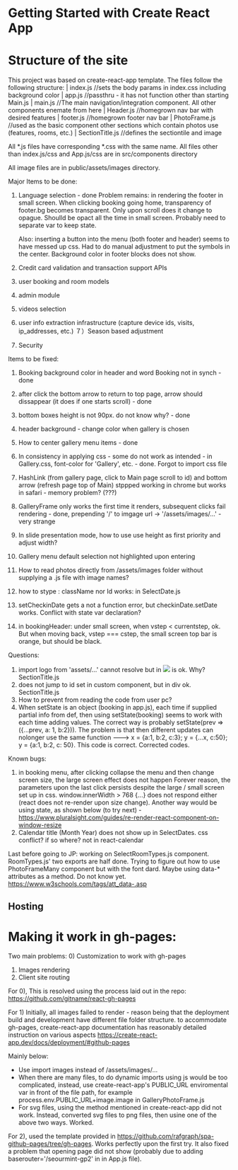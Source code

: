 # Getting Started with Create React App
# Structure of the site
This project was based on create-react-app template.
The files follow the following structure:
| index.js                      //sets the body params in index.css including background color
    | app.js                    //passthru - it has not function other than starting Main.js
        | main.js               //The main navigation/integration component. All other components enemate from here
            | Header.js         //homegrown nav bar with desired features
            | footer.js         //homegrown footer nav bar
            | PhotoFrame.js     //used as the basic component other sections which contain photos use (features, rooms, etc.)
            | SectionTitle.js   //defines the sectiontile and image

All *.js files have corresponding *.css with the same name. 
All files other than index.js/css and App.js/css are in src/components directory

All image files are in public/assets/images directory.

Major Items to be done:
1) Language selection - done
    Problem remains: in rendering the footer in small screen. When clicking booking going home, transparency of footer.bg becomes transparent. Only upon scroll does it change to opague. Shoulld be opact all the time in small screen. Probably need to separate var to keep state.

    Also: inserting a button into the menu (both footer and header) seems to have messed up css. Had to do manual adjustment to put the symbols in the center. Background color in footer blocks does not show. 

2) Credit card validation and transaction support APIs
3) user booking and room models
4) admin module
5) videos selection
6) user info extraction infrastructure (capture device ids, visits, ip_addresses, etc.)
７）Season based adjustment
8) Security




Items to be fixed:
1) Booking background color in header and word Booking not in synch - done
2) after click the bottom arrow to return to top page, arrow should dissappear (it does if one starts scroll) - done
3) bottom boxes height is not 90px. do not know why? - done

4) header background - change color when gallery is chosen
5) How to center gallery menu items - done
6) In consistency in applying css - some do not work as intended - in Gallery.css, font-color for 'Gallery', etc. - done. Forgot to import css file 
7) HashLink (from gallery page, click to Main page scroll to id) and bottom arrow (refresh page top of Main) stppped working in chrome but works in safari - memory problem? (???)
8) GalleryFrame only works the first time it renders, subsequent clicks fail rendering - done, prepending '/' to imgage url -> '/assets/images/...' - very strange 
9) In slide presentation mode, how to use use height as first priority and adjust width? 
10) Gallery menu default selection not highlighted upon entering
11) How to read photos directly from /assets/images folder without supplying a .js file with image names? 
12) how to stype <Link>: className nor Id works: in SelectDate.js
13) setCheckinDate gets a not a function error, but checkinDate.setDate works. Conflict with state var declaration?
14) in bookingHeader: under small screen, when vstep < currentstep, ok. But when moving back, vstep === cstep, the small screen top bar is orange, but should be black. 


Questions:
1) import logo from 'assets/...' cannot resolve but in <img src='same path' /> is ok. Why? SectionTitle.js
2) <a> does not jump to id set in custom component, but in div ok. SectionTitle.js 
3) How to prevent from reading the code from user pc?
4) When setState is an object (booking in app.js), each time if supplied partial info from def, then using setState(booking) seems to work with each time adding values. The correct way is probably
setState(prev => ({...prev, a: 1, b:2})). The problem is that then different updates can nolonger use the same function ---> 
x = {a:1, b:2, c:3}; y = {...x, c:50}; y = {a:1, b:2, c: 50}. This code is correct. Corrected codes. 


Known bugs:
1) in booking menu, after clicking collapse the menu and then change screen size, the large screen effect does not happen
 Forever reason, the parameters upon the last click persists despite the large / small screen set up in css.
 window.innerWidth > 768 {...} does not respond either (react does not re-render upon size change). 
 Another way would be using state, as shown below (to try next) -
 https://www.pluralsight.com/guides/re-render-react-component-on-window-resize
2) Calendar title (Month Year) does not show up in SelectDates. css conflict? if so where? not in react-calendar



Last before going to JP:
working on SelectRoomTypes.js component. RoomTypes.js' two exports are half done. 
Trying to figure out how to use PhotoFrameMany component but with the font dard. Maybe using data-* attributes as a method. Do not know yet. 
https://www.w3schools.com/tags/att_data-.asp


## Hosting
# Making it work in gh-pages:

Two main problems: 
0) Customization to work with gh-pages
1) Images rendering
2) Client site routing

For 0), This is resolved using the process laid out in the repo: https://github.com/gitname/react-gh-pages 

For 1) Initially, all images failed to render - reason being that the deployment build and development have different file folder structure. to accommodate gh-pages, create-react-app documentation has reasonably detailed instruction on various aspects https://create-react-app.dev/docs/deployment/#github-pages 

Mainly below: 
- Use import images instead of /assets/images/...
- When there are many files, to do dynamic imports using js would be too complicated, instead, use create-react-app's PUBLIC_URL enviromental var in front of the file path, for example process.env.PUBLIC_URL+image.image in GalleryPhotoFrame.js
- For svg files, using the method mentioned in create-react-app did not work. Instead, converted svg files to png files, then usine one of the above two ways. Worked.

For 2), used the template provided in https://github.com/rafgraph/spa-github-pages/tree/gh-pages. Works perfectly upon the first try. It also fixed a problem that opening page did not show (probably due to adding baserouter='/seourmint-gp2' in <BrowserRouter> in App.js file).

